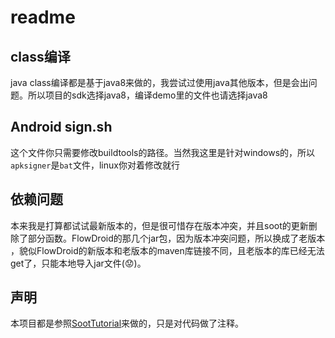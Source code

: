 # readme
## class编译
java class编译都是基于java8来做的，我尝试过使用java其他版本，但是会出问题。所以项目的sdk选择java8，编译demo里的文件也请选择java8
## Android sign.sh
这个文件你只需要修改buildtools的路径。当然我这里是针对windows的，所以`apksigner`是`bat`文件，linux你对着修改就行
## 依赖问题
本来我是打算都试试最新版本的，但是很可惜存在版本冲突，并且soot的更新删除了部分函数。FlowDroid的那几个jar包，因为版本冲突问题，所以换成了老版本
，貌似FlowDroid的新版本和老版本的maven库链接不同，且老版本的库已经无法get了，只能本地导入jar文件(😟)。
## 声明
本项目都是参照[SootTutorial](https://github.com/noidsirius/SootTutorial)来做的，只是对代码做了注释。